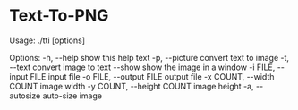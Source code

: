 # Text-To-PNG
Usage: ./tti [options]

Options:
  -h, --help			          show this help text
  -p, --picture			        convert text to image
  -t, --text			          convert image to text
  --show			              show the image in a window
  -i FILE, --input FILE		  input file
  -o FILE, --output FILE	  output file
  -x COUNT, --width COUNT	  image width
  -y COUNT, --height COUNT	image height
  -a, --autosize		        auto-size image
